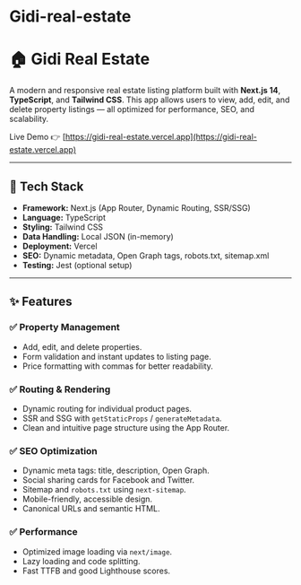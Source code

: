 # Gidi-real-estate
# 🏠 Gidi Real Estate

A modern and responsive real estate listing platform built with **Next.js 14**, **TypeScript**, and **Tailwind CSS**. This app allows users to view, add, edit, and delete property listings — all optimized for performance, SEO, and scalability.

Live Demo 👉 [https://gidi-real-estate.vercel.app](https://gidi-real-estate.vercel.app)

---

## 🔧 Tech Stack

- **Framework:** Next.js (App Router, Dynamic Routing, SSR/SSG)
- **Language:** TypeScript
- **Styling:** Tailwind CSS
- **Data Handling:** Local JSON (in-memory)
- **Deployment:** Vercel
- **SEO:** Dynamic metadata, Open Graph tags, robots.txt, sitemap.xml
- **Testing:** Jest (optional setup)

---

## ✨ Features

### ✅ Property Management
- Add, edit, and delete properties.
- Form validation and instant updates to listing page.
- Price formatting with commas for better readability.

### ✅ Routing & Rendering
- Dynamic routing for individual product pages.
- SSR and SSG with `getStaticProps` / `generateMetadata`.
- Clean and intuitive page structure using the App Router.

### ✅ SEO Optimization
- Dynamic meta tags: title, description, Open Graph.
- Social sharing cards for Facebook and Twitter.
- Sitemap and `robots.txt` using `next-sitemap`.
- Mobile-friendly, accessible design.
- Canonical URLs and semantic HTML.

### ✅ Performance
- Optimized image loading via `next/image`.
- Lazy loading and code splitting.
- Fast TTFB and good Lighthouse scores.

